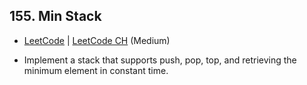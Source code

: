 ## 155. Min Stack

-  [LeetCode](https://leetcode.com/problems/min-stack/) | [LeetCode CH](https://leetcode.cn/problems/min-stack/) (Medium)

-   Implement a stack that supports push, pop, top, and retrieving the minimum element in constant time.
